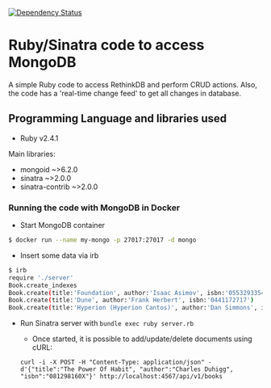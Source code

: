 [![Dependency Status](https://gemnasium.com/badges/github.com/vinpereira/sinatra-mongodb.svg)](https://gemnasium.com/github.com/vinpereira/sinatra-mongodb)

# Ruby/Sinatra code to access MongoDB

A simple Ruby code to access RethinkDB and perform CRUD actions. Also, the code has a 'real-time change feed' to get all changes in database.

## Programming Language and libraries used

  - Ruby v2.4.1

Main libraries:
  - mongoid ~>6.2.0
  - sinatra ~>2.0.0
  - sinatra-contrib ~>2.0.0
  
### Running the code with MongoDB in Docker
- Start MongoDB container
```sh
$ docker run --name my-mongo -p 27017:27017 -d mongo
```

- Insert some data via irb

```sh
$ irb
require './server'
Book.create_indexes  
Book.create(title:'Foundation', author:'Isaac Asimov', isbn:'0553293354')
Book.create(title:'Dune', author:'Frank Herbert', isbn:'0441172717')
Book.create(title:'Hyperion (Hyperion Cantos)', author:'Dan Simmons', isbn:'0553283685')
```

- Run Sinatra server with ```bundle exec ruby server.rb```

    - Once started, it is possible to add/update/delete documents using cURL:
    
    ``` curl -i -X POST -H "Content-Type: application/json" -d'{"title":"The Power Of Habit", "author":"Charles Duhigg", "isbn":"081298160X"}' http://localhost:4567/api/v1/books ```